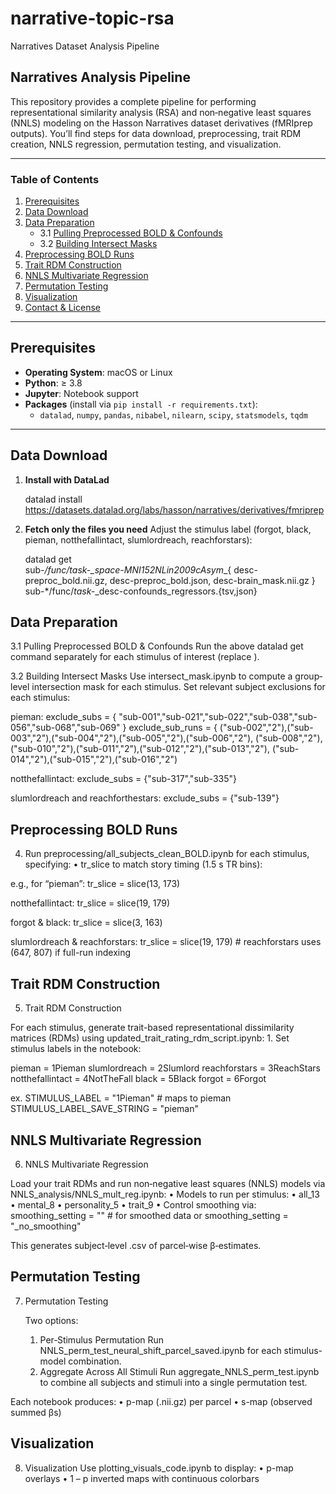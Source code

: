 # narrative-topic-rsa
Narratives Dataset Analysis Pipeline
## Narratives Analysis Pipeline

This repository provides a complete pipeline for performing representational similarity analysis (RSA) and non‐negative least squares (NNLS) modeling on the Hasson Narratives dataset derivatives (fMRIprep outputs). You’ll find steps for data download, preprocessing, trait RDM creation, NNLS regression, permutation testing, and visualization.

---

### Table of Contents

1. [Prerequisites](#prerequisites)  
2. [Data Download](#data-download)  
3. [Data Preparation](#data-preparation)  
   - 3.1 [Pulling Preprocessed BOLD & Confounds](#pulling-preprocessed-bold--confounds)  
   - 3.2 [Building Intersect Masks](#building-intersect-masks)  
4. [Preprocessing BOLD Runs](#preprocessing-bold-runs)  
5. [Trait RDM Construction](#trait-rdm-construction)  
6. [NNLS Multivariate Regression](#nnls-multivariate-regression)  
7. [Permutation Testing](#permutation-testing)  
8. [Visualization](#visualization)  
9. [Contact & License](#contact--license)  

---

## Prerequisites

- **Operating System**: macOS or Linux  
- **Python**: ≥ 3.8  
- **Jupyter**: Notebook support  
- **Packages** (install via `pip install -r requirements.txt`):  
  - `datalad`, `numpy`, `pandas`, `nibabel`, `nilearn`, `scipy`, `statsmodels`, `tqdm`  

---

## Data Download

1. **Install with DataLad**  
   
   datalad install https://datasets.datalad.org/labs/hasson/narratives/derivatives/fmriprep

2.	**Fetch only the files you need**
    Adjust the stimulus label (forgot, black, pieman, notthefallintact, slumlordreach, reachforstars):

    datalad get \
    sub-*/func/task-<STIM>_space-MNI152NLin2009cAsym*_{
      desc-preproc_bold.nii.gz,
      desc-preproc_bold.json,
      desc-brain_mask.nii.gz
    } \
    sub-*/func/*task-<STIM>*_desc-confounds_regressors.{tsv,json}

## Data Preparation

 3.1 Pulling Preprocessed BOLD & Confounds
 Run the above datalad get command separately for each stimulus of interest (replace <STIM>).

 3.2 Building Intersect Masks
 Use intersect_mask.ipynb to compute a group‐level intersection mask for each stimulus.
 Set relevant subject exclusions for each stimulus:


pieman:
exclude_subs = {
    "sub-001","sub-021","sub-022","sub-038","sub-056","sub-068","sub-069"
}
exclude_sub_runs = {
    ("sub-002","2"),("sub-003","2"),("sub-004","2"),("sub-005","2"),("sub-006","2"),
    ("sub-008","2"),("sub-010","2"),("sub-011","2"),("sub-012","2"),("sub-013","2"),
    ("sub-014","2"),("sub-015","2"),("sub-016","2")

notthefallintact:
exclude_subs = {"sub-317","sub-335"}

slumlordreach and reachforthestars:
exclude_subs = {"sub-139"}

## Preprocessing BOLD Runs

4. Run preprocessing/all_subjects_clean_BOLD.ipynb for each stimulus, specifying:
	•	tr_slice to match story timing (1.5 s TR bins):

  e.g., for “pieman”:
tr_slice = slice(13, 173)

 notthefallintact:
tr_slice = slice(19, 179)

 forgot & black:
tr_slice = slice(3, 163)

 slumlordreach & reachforstars:
tr_slice = slice(19, 179)  # reachforstars uses (647, 807) if full-run indexing

  

## Trait RDM Construction
5. Trait RDM Construction

For each stimulus, generate trait-based representational dissimilarity matrices (RDMs) using updated_trait_rating_rdm_script.ipynb:
	1.	Set stimulus labels in the notebook:

pieman = 1Pieman 
slumlordreach = 2Slumlord
reachforstars = 3ReachStars
notthefallintact = 4NotTheFall
black = 5Black
forgot = 6Forgot

ex.
STIMULUS_LABEL = "1Pieman"           # maps to pieman
STIMULUS_LABEL_SAVE_STRING = "pieman"



## NNLS Multivariate Regression
6. NNLS Multivariate Regression

Load your trait RDMs and run non‐negative least squares (NNLS) models via NNLS_analysis/NNLS_mult_reg.ipynb:
	•	Models to run per stimulus:
	•	all_13
	•	mental_8
	•	personality_5
	•	trait_9
	•	Control smoothing via:
 smoothing_setting = ""         # for smoothed data
 or
 smoothing_setting = "_no_smoothing"

 This generates subject‐level .csv of parcel‐wise β‐estimates.


## Permutation Testing
7. Permutation Testing

   Two options:
	1.	Per‐Stimulus Permutation
Run NNLS_perm_test_neural_shift_parcel_saved.ipynb for each stimulus-model combination.
	2.	Aggregate Across All Stimuli
Run aggregate_NNLS_perm_test.ipynb to combine all subjects and stimuli into a single permutation test.

Each notebook produces:
	•	p-map (.nii.gz) per parcel
	•	s-map (observed summed βs)


## Visualization
8. Visualization
Use plotting_visuals_code.ipynb to display:
	•	p-map overlays
	•	1 – p inverted maps with continuous colorbars

   
